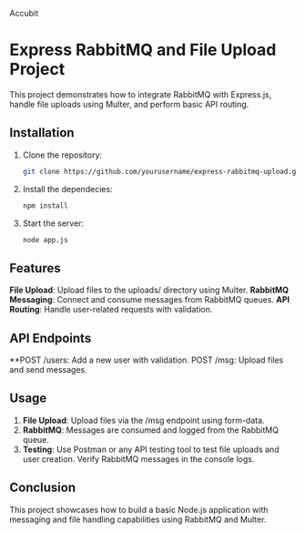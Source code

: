 Accubit
# Express RabbitMQ and File Upload Project
This project demonstrates how to integrate RabbitMQ with Express.js, handle file uploads using Multer, and perform basic API routing.
## Installation
1. Clone the repository:
   ```bash
   git clone https://github.com/yourusername/express-rabbitmq-upload.git
2. Install the dependecies:
   ```bash
   npm install
3. Start the server:
   ```bash
   node app.js
## Features
**File Upload**: Upload files to the uploads/ directory using Multer.
**RabbitMQ Messaging**: Connect and consume messages from RabbitMQ queues.
**API Routing**: Handle user-related requests with validation.
## API Endpoints
**POST /users: Add a new user with validation.
POST /msg: Upload files and send messages.
## Usage
1. **File Upload**:
Upload files via the /msg endpoint using form-data.
2. **RabbitMQ**:
Messages are consumed and logged from the RabbitMQ queue.
3. **Testing**:
Use Postman or any API testing tool to test file uploads and user creation.
Verify RabbitMQ messages in the console logs.
## Conclusion
This project showcases how to build a basic Node.js application with messaging and file handling capabilities using RabbitMQ and Multer.
